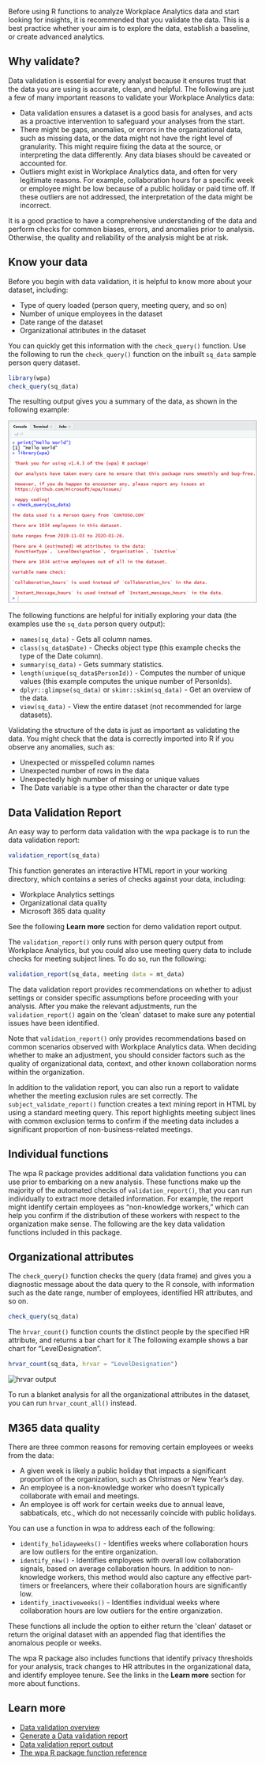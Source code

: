 Before using R functions to analyze Workplace Analytics data and start looking for insights, it is recommended that you validate the data. This is a best practice whether your aim is to explore the data, establish a baseline, or create advanced analytics.

## Why validate?

Data validation is essential for every analyst because it ensures trust that the data you are using is accurate, clean, and helpful. The following are just a few of many important reasons to validate your Workplace Analytics data:

- Data validation ensures a dataset is a good basis for analyses, and acts as a proactive intervention to safeguard your analyses from the start.
- There might be gaps, anomalies, or errors in the organizational data, such as missing data, or the data might not have the right level of granularity. This might require fixing the data at the source, or interpreting the data differently. Any data biases should be caveated or accounted for.
- Outliers might exist in Workplace Analytics data, and often for very legitimate reasons. For example, collaboration hours for a specific week or employee might be low because of a public holiday or paid time off. If these outliers are not addressed, the interpretation of the data might be incorrect.

It is a good practice to have a comprehensive understanding of the data and perform checks for common biases, errors, and anomalies prior to analysis. Otherwise, the quality and reliability of the analysis might be at risk. 

## Know your data

Before you begin with data validation, it is helpful to know more about your dataset, including:

- Type of query loaded (person query, meeting query, and so on)
- Number of unique employees in the dataset
- Date range of the dataset
- Organizational attributes in the dataset

You can quickly get this information with the `check_query()` function. Use the following to run the `check_query()` function on the inbuilt `sq_data` sample person query dataset.

```R
library(wpa)
check_query(sq_data)
```

The resulting output gives you a summary of the data, as shown in the following example:

![Check query output](../media/check-query.png)

The following functions are helpful for initially exploring your data (the examples use the `sq_data` person query output):

- `names(sq_data)` - Gets all column names.
- `class(sq_data$Date)` - Checks object type (this example checks the type of the Date column). 
- `summary(sq_data)` - Gets summary statistics. 
- `length(unique(sq_data$PersonId))` - Computes the number of unique values (this example computes the unique number of PersonIds).
- `dplyr::glimpse(sq_data)` or `skimr::skim(sq_data)` - Get an overview of the data.
- `view(sq_data)` - View the entire dataset (not recommended for large datasets).

Validating the structure of the data is just as important as validating the data. You might check that the data is correctly imported into R if you observe any anomalies, such as:

- Unexpected or misspelled column names
- Unexpected number of rows in the data
- Unexpectedly high number of missing or unique values
- The Date variable is a type other than the character or date type

## Data Validation Report

An easy way to perform data validation with the wpa package is to run the data validation report:

```R
validation_report(sq_data)
```

This function generates an interactive HTML report in your working directory, which contains a series of checks against your data, including:

- Workplace Analytics settings
- Organizational data quality
- Microsoft 365 data quality

See the following **Learn more** section for demo validation report output.

The `validation_report()` only runs with person query output from Workplace Analytics, but you could also use meeting query data to include checks for meeting subject lines. To do so, run the following:

```R
validation_report(sq_data, meeting data = mt_data)
```

The data validation report provides recommendations on whether to adjust settings or consider specific assumptions before proceeding with your analysis. After you make the relevant adjustments, run the `validation_report()` again on the 'clean' dataset to make sure any potential issues have been identified.

Note that `validation_report()` only provides recommendations based on common scenarios observed with Workplace Analytics data. When deciding whether to make an adjustment, you should consider factors such as the quality of organizational data, context, and other known collaboration norms within the organization.

In addition to the validation report, you can also run a report to validate whether the meeting exclusion rules are set correctly. The `subject_validate_report()` function creates a text mining report in HTML by using a standard meeting query. This report highlights meeting subject lines with common exclusion terms to confirm if the meeting data includes a significant proportion of non-business-related meetings.

## Individual functions

The wpa R package provides additional data validation functions you can use prior to embarking on a new analysis. These functions make up the majority of the automated checks of `validation_report()`, that you can run individually to extract more detailed information. For example, the report might identify certain employees as “non-knowledge workers,” which can help you confirm if the distribution of these workers with respect to the organization make sense. The following are the key data validation functions included in this package.

## Organizational attributes

The `check_query()` function checks the query (data frame) and gives you a diagnostic message about the data query to the R console, with information such as the date range, number of employees, identified HR attributes, and so on.

```R
check_query(sq_data)
```

The `hrvar_count()` function counts the distinct people by the specified HR attribute, and returns a bar chart for it The following example shows a bar chart for “LevelDesignation”.

```R
hrvar_count(sq_data, hrvar = "LevelDesignation")

```

![hrvar output](../media/hrvar_count.png)

To run a blanket analysis for all the organizational attributes in the dataset, you can run `hrvar_count_all()` instead.

## M365 data quality

There are three common reasons for removing certain employees or weeks from the data:

- A given week is likely a public holiday that impacts a significant proportion of the organization, such as Christmas or New Year’s day.
- An employee is a non-knowledge worker who doesn’t typically collaborate with email and meetings. 
- An employee is off work for certain weeks due to annual leave, sabbaticals, etc., which do not necessarily coincide with public holidays.

You can use a function in wpa to address each of the following:

- `identify_holidayweeks()` - Identifies weeks where collaboration hours are low outliers for the entire organization. 
- `identify_nkw()` - Identifies employees with overall low collaboration signals, based on average collaboration hours. In addition to non-knowledge workers, this method would also capture any effective part-timers or freelancers, where their collaboration hours are significantly low.
- `identify_inactiveweeks()` - Identifies individual weeks where collaboration hours are low outliers for the entire organization.

These functions all include the option to either return the 'clean' dataset or return the original dataset with an appended flag that identifies the anomalous people or weeks.

The wpa R package also includes functions that identify privacy thresholds for your analysis, track changes to HR attributes in the organizational data, and identify employee tenure. See the links in the **Learn more** section for more about functions.

## Learn more

- [Data validation overview](https://microsoft.github.io/wpa/analyst_guide_data_validation.html?azure-portal=true)
- [Generate a Data validation report](https://microsoft.github.io/wpa/reference/validation_report.html?azure-portal=true)
- [Data validation report output](https://microsoft.github.io/wpa/report-demo/validation-report-demo.html?azure-portal=true)
- [The wpa R package function reference](https://microsoft.github.io/wpa/reference/index.html?azure-portal=true)